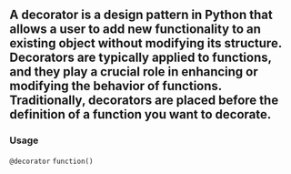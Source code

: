 ## A decorator is a design pattern in Python that allows a user to add new functionality to an existing object without modifying its structure. Decorators are typically applied to functions, and they play a crucial role in enhancing or modifying the behavior of functions. Traditionally, decorators are placed before the definition of a function you want to decorate.

### Usage
`@decorator`
`function()`